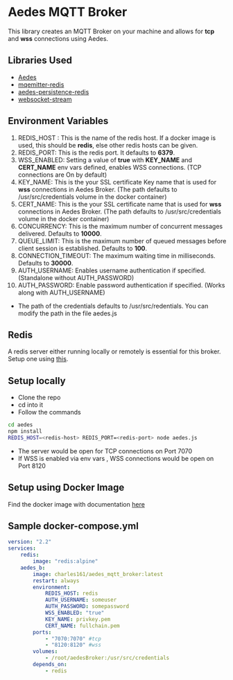 # Aedes MQTT Broker

This library creates an MQTT Broker on your machine and allows for **tcp** and **wss** connections using Aedes.

## Libraries Used

-   [Aedes]
-   [mqemitter-redis]
-   [aedes-persistence-redis]
-   [websocket-stream]

## Environment Variables

1. REDIS_HOST : This is the name of the redis host. If a docker image is used, this should be **redis**, else other redis hosts can be given.
2. REDIS_PORT: This is the redis port. It defaults to **6379**.
3. WSS_ENABLED: Setting a value of **true** with **KEY_NAME** and **CERT_NAME** env vars defined, enables WSS connections. (TCP connections are On by default)
4. KEY_NAME: This is the your SSL certificate Key name that is used for **wss** connections in Aedes Broker. (The path defaults to /usr/src/credentials volume in the docker container)
5. CERT_NAME: This is the your SSL certificate name that is used for **wss** connections in Aedes Broker. (The path defaults to /usr/src/credentials volume in the docker container)
6. CONCURRENCY: This is the maximum number of concurrent messages delivered. Defaults to **10000**.
7. QUEUE_LIMIT: This is the maximum number of queued messages before client session is established. Defaults to **100**.
8. CONNECTION_TIMEOUT: The maximum waiting time in milliseconds. Defaults to **30000**.
9. AUTH_USERNAME: Enables username authentication if specified. (Standalone without AUTH_PASSWORD)
10. AUTH_PASSWORD: Enable password authentication if specified. (Works along with AUTH_USERNAME)

-   The path of the credentials defaults to /usr/src/redentials. You can modify the path in the file aedes.js

## Redis

A redis server either running locally or remotely is essential for this broker. Setup one using [this].

## Setup locally

-   Clone the repo
-   cd into it
-   Follow the commands

```bash
cd aedes
npm install
REDIS_HOST=<redis-host> REDIS_PORT=<redis-port> node aedes.js
```

-   The server would be open for TCP connections on Port 7070
-   If WSS is enabled via env vars , WSS connections would be open on Port 8120

## Setup using Docker Image

Find the docker image with documentation [here]

## Sample docker-compose.yml

```yml
version: "2.2"
services:
    redis:
        image: "redis:alpine"
    aedes_b:
        image: charles161/aedes_mqtt_broker:latest
        restart: always
        environment:
            REDIS_HOST: redis
            AUTH_USERNAME: someuser
            AUTH_PASSWORD: somepassword
            WSS_ENABLED: "true"
            KEY_NAME: privkey.pem
            CERT_NAME: fullchain.pem
        ports:
            - "7070:7070" #tcp
            - "8120:8120" #wss
        volumes:
            - /root/aedesBroker:/usr/src/credentials
        depends_on:
            - redis
```

[mqemitter-redis]: https://www.npmjs.com/mqemitter-redis
[aedes-persistence-redis]: aedes-persistence-redis
[aedes]: https://github.com/moscajs/aedes
[websocket-stream]: https://www.npmjs.com/package/websocket-stream
[here]: https://hub.docker.com/r/charles161/aedes_mqtt_broker
[this]: https://redis.io/topics/quickstart.
